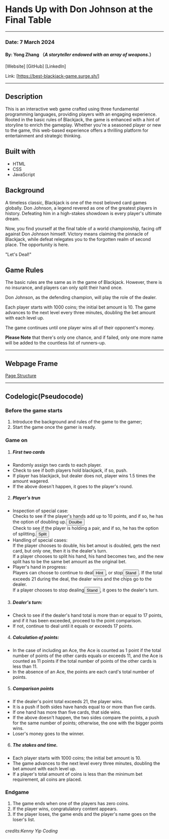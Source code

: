 # Hands Up with Don Johnson at the Final Table
----
### Date: 7 March 2024
#### By: Yong Zhang （*A storyteller endowed with an array of weapons.*）
[Website]   [GitHub]  [LinkedIn]

Link: [https://best-blackjack-game.surge.sh/]

----
## Description 
This is an interactive web game crafted using three fundamental programming languages, providing players with an engaging experience.
Rooted in the basic rules of Blackjack, the game is enhanced with a hint of storyline to enrich the gameplay. Whether you're a seasoned player or new to the game, this web-based experience offers a thrilling platform for entertainment and strategic thinking. 

## Built with
* HTML
* CSS
* JavaScript

## Background
A timeless classic, Blackjack is one of the most beloved card games globally. Don Johnson, a legend revered as one of the greatest players in history. Defeating him in a high-stakes showdown is every player's ultimate dream. 

Now, you find yourself at the final table of a world championship, facing off against Don Johnson himself. Victory means claiming the pinnacle of Blackjack, while defeat relegates you to the forgotten realm of second place. The opportunity is here.

"Let's Deal!"

## Game Rules

The basic rules are the same as in the game of Blackjack. However, there is no insurance, and players can only split their hand once.

Don Johnson, as the defending champion, will play the role of the dealer.

Each player starts with 1000 coins; the initial bet amount is 10. The game advances to the next level every three minutes, doubling the bet amount with each level up. 

The game continues until one player wins all of their opponent's money.

**Please Note** that there's only one chance, and if failed, only one more name will be added to the countless list of runners-up.

----
## Webpage Frame
[Page Structure](https://www.figma.com/file/cStI4RJkSk1iIBri6EvmFV/Blackjack-Board?type=whiteboard&node-id=0%3A1&t=arAP9F0YJ0pk47U1-1)

----
## Codelogic(Pseudocode)
### Before the game starts
1. Introduce the background and rules of the game to the gamer;
2. Start the game once the gamer is ready.
### Game on
1. ##### First two cards
- Randomly assign two cards to each player.
- Check to see if both players hold blackjack, if so, push.
- If player has blackjack, but dealer does not, player wins 1.5 times the amount wagered.
- If the above doesn't happen, it goes to the player's round.

2. ##### Player's trun
- Inspection of special case:<br>
Checks to see if the player's hands add up to 10 points, and if so, he has the option of doubling up.<button>Doulbe</button><br>
Check to see if the player is holding a pair, and if so, he has the option of splitting.<button>Split</button>
- Handling of special cases:<br>
If the player chooses to double, his bet amout is doubled, gets the next card, but only one, then it is the dealer's turn.<br>
If a player chooses to split his hand, his hand becomes two, and the new split has to be the same bet amount as the original bet.
- Player's hand in progress:<br>
Players can choose to continue to deal<button>Hint</button>, or stop<button>Stand</button>. If the total exceeds 21 during the deal, the dealer wins and the chips go to the dealer.<br>
If a player chooses to stop dealing<button>Stand</button>, it goes to the dealer's turn.
3. ##### Dealer's turn:
- Check to see if the dealer's hand total is more than or equal to 17 points, and if it has been exceeded, proceed to the point comparison.
- If not, continue to deal until it equals or exceeds 17 points.
4. ##### Calculation of points:<br>
- In the case of including an Ace, the Ace is counted as 1 point if the total number of points of the other cards equals or exceeds 11, and the Ace is counted as 11 points if the total number of points of the other cards is less than 11.
- In the absence of an Ace, the points are each card's total number of points.
5. ##### Comparison points
- If the dealer's point total exceeds 21, the player wins.
- It is a push if both sides have hands equal to or more than five cards.
- If one hand has more than five cards, that side wins.
- If the above doesn't happen, the two sides compare the points, a push for the same number of points; otherwise, the one with the bigger points wins.
- Loser's money goes to the winner.
6. ##### The stakes and time.
- Each player starts with 1000 coins; the initial bet amount is 10. 
- The game advances to the next level every three minutes, doubling the bet amount with each level up. 
- If a player's total amount of coins is less than the minimum bet requirement, all coins are placed.
### Endgame
1. The game ends when one of the players has zero coins.
2. If the player wins, congratulatory content appears.
3. If the player loses, the game ends and the player's name goes on the loser's list.
###### credits:Kenny Yip Coding


